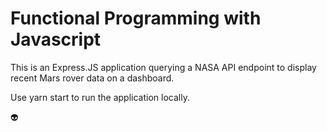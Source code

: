# Functional Programming with Javascript 

This is an Express.JS application querying a NASA API endpoint to display recent Mars rover data on a dashboard.

Use yarn start to run the application locally.

👽
